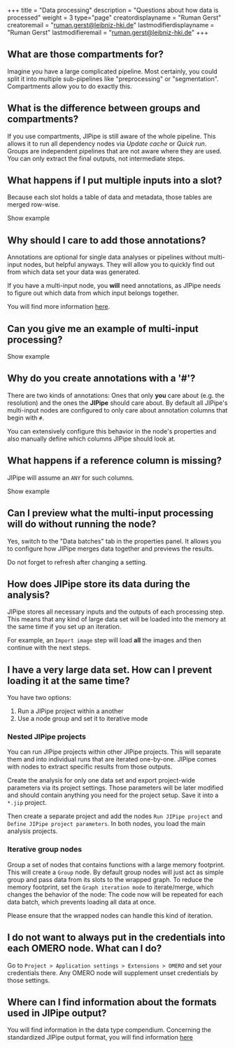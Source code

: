 +++
title = "Data processing"
description = "Questions about how data is processed"
weight = 3
type="page"
creatordisplayname = "Ruman Gerst"
creatoremail = "ruman.gerst@leibniz-hki.de"
lastmodifierdisplayname = "Ruman Gerst"
lastmodifieremail = "ruman.gerst@leibniz-hki.de"
+++

## What are those compartments for?

Imagine you have a large complicated pipeline. Most certainly, you could split it into multiple
sub-pipelines like "preprocessing" or "segmentation". Compartments allow you to do exactly this.

## What is the difference between groups and compartments?

If you use compartments, JIPipe is still aware of the whole pipeline. This allows it to run
all dependency nodes via *Update cache* or *Quick run*.
Groups are independent pipelines that are not aware where they are used. You can only extract the
final outputs, not intermediate steps.

## What happens if I put multiple inputs into a slot?

Because each slot holds a table of data and metadata, those tables are merged row-wise.

<div class="expand">
    <div class="expand-label" style="cursor: pointer;" onclick="$h = $(this);$h.next('div').slideToggle(100,function () {$h.children('i').attr('class',function () {return $h.next('div').is(':visible') ? 'fa fa-chevron-down' : 'fa fa-chevron-right';});});">
        <i style="font-size:x-small;" class="fa fa-chevron-right"></i>
        Show example
    </div>
    <div class="expand-content" style="display: none;">
      <img src="/img/documentation/multi-input-example.svg" />
    </div>
</div>

## Why should I care to add those annotations?

Annotations are optional for single data analyses or pipelines without multi-input nodes, but helpful anyways.
They will allow you to quickly find out from which data set your data was generated.

If you have a multi-input node, you **will** need annotations, as JIPipe needs to figure out which data from which input belongs together.

You will find more information [here](/documentation/basic-concepts/batch-processing).

## Can you give me an example of multi-input processing?

<div class="expand">
    <div class="expand-label" style="cursor: pointer;" onclick="$h = $(this);$h.next('div').slideToggle(100,function () {$h.children('i').attr('class',function () {return $h.next('div').is(':visible') ? 'fa fa-chevron-down' : 'fa fa-chevron-right';});});">
        <i style="font-size:x-small;" class="fa fa-chevron-right"></i>
        Show example
    </div>
    <div class="expand-content" style="display: none;">
      <div>
      The merge channels node has two inputs (one for each channel) and at some point needs to assign which of the input images belong together.
      This assignment is here visualized as "intermediate merged input table".
      To achieve this with multiple rows in the input tables, JIPipe utlizes the additional annotation columns (here #Dataset) to group the input rows by these columns.
      </div>
      <img src="/img/documentation/channel-merge-example.svg" />
    </div>
</div>

## Why do you create annotations with a '#'?

There are two kinds of annotations: Ones that only **you** care about (e.g. the resolution) and the ones the **JIPipe** should care about.
By default all JIPipe's multi-input nodes are configured to only care about annotation columns that begin with `#`.

You can extensively configure this behavior in the node's properties and also manually define which columns JIPipe should look at.

## What happens if a reference column is missing?

JIPipe will assume an `ANY` for such columns.

<div class="expand">
    <div class="expand-label" style="cursor: pointer;" onclick="$h = $(this);$h.next('div').slideToggle(100,function () {$h.children('i').attr('class',function () {return $h.next('div').is(':visible') ? 'fa fa-chevron-down' : 'fa fa-chevron-right';});});">
        <i style="font-size:x-small;" class="fa fa-chevron-right"></i>
        Show example
    </div>
    <div class="expand-content" style="display: none;">
      <div>
      In this example, one set of images has a data set, while the other set has no such information. This is interpreted as "any".
      </div>
      <img src="/img/documentation/channel-merge-example-any.svg" />
    </div>
</div>

## Can I preview what the multi-input processing will do without running the node?

Yes, switch to the "Data batches" tab in the properties panel. It allows you to configure
how JIPipe merges data together and previews the results.

Do not forget to refresh after changing a setting.

## How does JIPipe store its data during the analysis?

JIPipe stores all necessary inputs and the outputs of each processing step. This means that any kind of large data set will be loaded into the memory at the
same time if you set up an iteration.

For example, an `Import image` step will load **all** the images and then continue with the next steps.

## I have a very large data set. How can I prevent loading it at the same time?

You have two options:

1. Run a JIPipe project within a another
2. Use a node group and set it to iterative mode

### Nested JIPipe projects

You can run JIPipe projects within other JIPipe projects. This will separate them and into individual runs that are iterated one-by-one.
JIPipe comes with nodes to extract specific results from those outputs.

Create the analysis for only one data set and export project-wide parameters via its project settings. Those parameters will be later modified and should contain anything you need for the project setup.
Save it into a `*.jip` project.

Then create a separate project and add the nodes `Run JIPipe project` and `Define JIPipe project parameters`.
In both nodes, you load the main analysis projects.

### Iterative group nodes

Group a set of nodes that contains functions with a large memory footprint. This will create a `Group` node.
By default group nodes will just act as simple group and pass data from its slots to the wrapped graph.
To reduce the memory footprint, set the `Graph iteration mode` to iterate/merge, which changes the behavior of the node:
The code now will be repeated for each data batch, which prevents loading all data at once.

Please ensure that the wrapped nodes can handle this kind of iteration.

## I do not want to always put in the credentials into each OMERO node. What can I do?

Go to `Project > Application settings > Extensions > OMERO` and set your credentials there.
Any OMERO node will supplement unset credentials by those settings.

## Where can I find information about the formats used in JIPipe output?

You will find information in the data type compendium.
Concerning the standardized JIPipe output format, you will find information [here](/documentation/result-analysis/#using-third-party-software-for-further-analysis)
